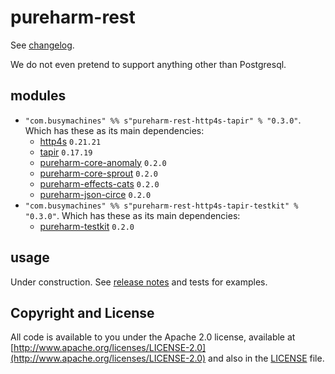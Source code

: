 # pureharm-rest

See [changelog](./CHANGELOG.md).

We do not even pretend to support anything other than Postgresql.

## modules

- `"com.busymachines" %% s"pureharm-rest-http4s-tapir" % "0.3.0"`. Which has these as its main dependencies:
  - [http4s](https://github.com/http4s/http4s/releases) `0.21.21`
  - [tapir](https://github.com/softwaremill/tapir/releases) `0.17.19`
  - [pureharm-core-anomaly](https://github.com/busymachines/pureharm-core/releases) `0.2.0`
  - [pureharm-core-sprout](https://github.com/busymachines/pureharm-core/releases) `0.2.0`
  - [pureharm-effects-cats](https://github.com/busymachines/pureharm-effects-cats/releases) `0.2.0`
  - [pureharm-json-circe](https://github.com/busymachines/pureharm-json-circe/releases) `0.2.0`
- `"com.busymachines" %% s"pureharm-rest-http4s-tapir-testkit" % "0.3.0"`. Which has these as its main dependencies:
  - [pureharm-testkit](https://github.com/busymachines/pureharm-testkit/releases) `0.2.0`

## usage

Under construction. See [release notes](https://github.com/busymachines/pureharm-db-flyway/releases) and tests for examples.

## Copyright and License

All code is available to you under the Apache 2.0 license, available
at [http://www.apache.org/licenses/LICENSE-2.0](http://www.apache.org/licenses/LICENSE-2.0) and also in
the [LICENSE](./LICENSE) file.
